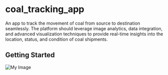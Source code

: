 # coal_tracking_app

An app to track the movement of coal from source to destination seamlessly. The platform should leverage image analytics, data integration, and advanced visualization techniques to provide real-time insights into the location, status, and condition of coal shipments.

## Getting Started
![My Image](coal_tracking_app/assets/images/anthracite.png)

